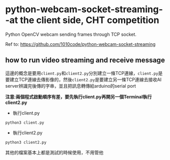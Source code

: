 # python-webcam-socket-streaming--at the client side, CHT competition
Python OpenCV webcam sending frames through TCP socket.

Ref to: https://github.com/1010code/python-webcam-socket-streaming

## how to run video streaming and receive message
這邊的概念是要用`client.py`和`client2.py`分別建立一條TCP連線，`client.py`是要建立TCP連線去傳影像的，然後`client2.py`是要建立另一條TCP連線去接收AI server辨識完後傳的字串，並且把訊息轉傳給arduino的serial port

**注意:兩個程式啟動順序有差，要先執行client.py再開另一個Terminal執行client2.py**

* 執行client.py

`python3 client.py`

* 執行client2.py

`python3 client2.py`

其他的檔案基本上都是測試的時候使用，不用管他
